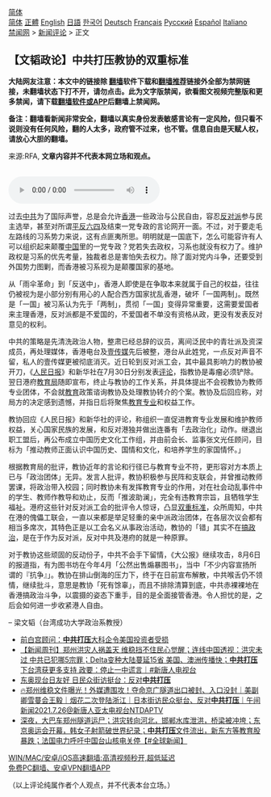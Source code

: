  <!-- 面包屑导航 --> <div class="breadcrumb"><!-- GTranslate: https://gtranslate.io/ -->  <div class="switcher notranslate">  <div class="selected">  <a href="#" onclick="return false;"> 简体</a>  </div>  <div class="option">  <a href="https://www.bannedbook.org" onclick="doGTranslate('zh-CN|zh-CN');jQuery('div.switcher div.selected a').html(jQuery(this).html());return false;" title="简体中文" class="nturl selected"> 简体</a>  <a href="https://www.bannedbook.org/zh-tw/" onclick="doGTranslate('zh-CN|zh-TW');jQuery('div.switcher div.selected a').html(jQuery(this).html());return false;" title="繁體中文" class="nturl"> 正體</a>  <a href="https://www.bannedbook.org/en/" onclick="doGTranslate('zh-CN|en');jQuery('div.switcher div.selected a').html(jQuery(this).html());return false;" title="English" class="nturl"> English</a>  <a href="https://www.bannedbook.org/ja/" onclick="doGTranslate('zh-CN|ja');jQuery('div.switcher div.selected a').html(jQuery(this).html());return false;" title="日本語" class="nturl"> 日語</a>  <a href="https://www.bannedbook.org/ko/" onclick="doGTranslate('zh-CN|ko');jQuery('div.switcher div.selected a').html(jQuery(this).html());return false;" title="한국어" class="nturl"> 한국어</a>  <a href="https://www.bannedbook.org/de/" onclick="doGTranslate('zh-CN|de');jQuery('div.switcher div.selected a').html(jQuery(this).html());return false;" title="Deutsch" class="nturl"> Deutsch</a>  <a href="https://www.bannedbook.org/fr/" onclick="doGTranslate('zh-CN|fr');jQuery('div.switcher div.selected a').html(jQuery(this).html());return false;" title="Français" class="nturl"> Français</a>  <a href="https://www.bannedbook.org/ru/" onclick="doGTranslate('zh-CN|ru');jQuery('div.switcher div.selected a').html(jQuery(this).html());return false;" title="Русский" class="nturl"> Русский</a>  <a href="https://www.bannedbook.org/es/" onclick="doGTranslate('zh-CN|es');jQuery('div.switcher div.selected a').html(jQuery(this).html());return false;" title="Español" class="nturl"> Español</a>  <a href="https://www.bannedbook.org/it/" onclick="doGTranslate('zh-CN|it');jQuery('div.switcher div.selected a').html(jQuery(this).html());return false;" title="Italiano" class="nturl"> Italiano</a>  </div>  </div>      <div class='breadcrumb-sub'><!-- Breadcrumb NavXT 6.3.0 --> <a href="https://www.bannedbook.org/" class="home">禁闻网</a> &gt; <a href="https://www.bannedbook.org/bnews/comments/" class="category">新闻评论</a> &gt; 正文</div></div><h2>【文韬政论】中共打压教协的双重标准</h2> <p class="notice"><b>大陆网友注意：本文中的链接除 <a href="https://github.com/bannedbook/fanqiang" >翻墙</a>软件下载和<a href="https://github.com/killgcd/justmysocks/blob/master/README.md">翻墙推荐</a>链接外全部为禁网链接，未翻墙状态下打不开，请勿点击。此为文字版禁闻，欲看图文视频完整版和更多禁闻，请下载<a href="https://github.com/bannedbook/fanqiang">翻墙软件或APP</a>后翻墙上禁闻网。</p><p>备注：翻墙看新闻非常安全，翻墙以真实身份发表敏感言论有一定风险，但只看不说则没有任何风险，翻的人太多，政府管不过来，也不管。信息自由是天赋人权，请放心大胆的翻墙。</b></p>  <div class="entry"> <p>来源:RFA, <strong>文章内容并不代表本网立场和观点。</strong></p> <p><br /> <audio controls="controls" preload="metadata" src="https://www.rfa.org/cantonese/commentaries/mt/twwatcher-08122021075652.html/@@stream" type="audio/mpeg"><br /> </audio></p>  <p>过去<a href="https://www.bannedbook.org/bnews/tag/%e4%b8%ad%e5%85%b1/" class="st_tag internal_tag" rel="tag" title="标签 中共 下的日志">中共</a>为了国际声誉，总是会允许<a href="https://www.bannedbook.org/bnews/tag/%e9%a6%99%e6%b8%af/" class="st_tag internal_tag" rel="tag" title="标签 香港 下的日志">香港</a>一些政治与公民自由，容忍<a href="https://www.bannedbook.org/bnews/tag/%E5%8F%8D%E5%AF%B9%E6%B4%BE/" class="st_tag internal_tag" rel="tag" title="标签 反对派 下的日志">反对派</a>参与民主选举，甚至对所谓<span class='wp_keywordlink'><a href="https://www.bannedbook.org/forum11/topic332.html" title="禁片：平反的把戏" target="_blank">平反</a></span><span class='wp_keywordlink'><a href="https://www.bannedbook.org/forum2/topic2509.html" title="《中国六四真相》" target="_blank">六四</a></span>及结束一党专政的言论网开一面。不过，对于要走毛左路线的习系势力来说，这有点匪夷所思。明明就是一国底下，怎么可能容许有人可以组织起来颠覆<span class='wp_keywordlink_affiliate'><a href="https://www.bannedbook.org/" title="中国" target="_blank">中国</a></span>里的一党专政？党若失去政权，习系也就没有权力了。维护政权是习系的优先考量，独裁者总是害怕失去权力。除了面对党内斗争，还要受到外国势力图剿，而香港被习系视为是颠覆国家的基地。</p> <p>从「雨伞革命」到「反送中」，香港人即使是在争取本来就属于自己的权益，往往仍被视为是小部分别有用心的人配合西方国家扰乱香港，破坏「一国两制」。既然是「一国」被习系认为先于「两制」，贯彻「一国」变得异常重要，这需要爱国者来主理香港，反对派都是不爱国的，不爱国者不单没有资格从政，更没有发表反对意见的权利。</p>  <p>中共的策略是先清洗政治人物，整肃已经总辞的议员，离间泛民中的青壮派及资深成员，再处理媒体，香港电台及<a href="https://www.bannedbook.org/bnews/tag/%E5%A3%B9%E4%BC%A0%E5%AA%92/" class="st_tag internal_tag" rel="tag" title="标签 壹传媒 下的日志">壹传媒</a>先后被整，港台从此姓党，一点反对声音不留，私人的壹传媒更被彻底消灭。近日轮到反对派工会，其中最具影响力的教协被开刀，《<span class='wp_keywordlink'><a href="https://www.bannedbook.org/forum2/topic109.html" title="透视人民日报" target="_blank">人民日报</a></span>》和新华社在7月30日分别发表<span class='wp_keywordlink_affiliate'><a href="https://www.bannedbook.org/bnews/comments/" title="新闻评论" target="_blank">评论</a></span>，指教协是毒瘤必须铲除。翌日港府<a href="https://www.bannedbook.org/bnews/tag/%E6%95%99%E8%82%B2%E5%B1%80/" class="st_tag internal_tag" rel="tag" title="标签 教育局 下的日志">教育局</a>随即宣布，终止与教协的工作关系，并具体提出不会视教协为教师专业团体，不会就<a href="https://www.bannedbook.org/bnews/tag/%e6%95%99%e8%82%b2/" class="st_tag internal_tag" rel="tag" title="标签 教育 下的日志">教育</a>政策谘询教协及处理教协转介的个案。教协及后回应称，对局方的决定感到遗憾，并指日后将聚焦<a href="https://www.bannedbook.org/bnews/tag/%E6%95%99%E8%82%B2%E4%B8%93%E4%B8%9A/" class="st_tag internal_tag" rel="tag" title="标签 教育专业 下的日志">教育专业</a>和权益工作。</p> <p>教协回应《人民日报》和新华社的评论，称组织一直促进教育专业发展和维护教师权益，关心国家民族的发展，和反对港独并做出连番有「去政治化」动作。继退出职工盟后，再公布成立中国历史文化工作组，并由前会长、监事张文光任顾问，目标为「推动教师正面认识中国历史、国情和文化，和培养学生的家国情怀。」</p>  <p>根据教育局的批评，教协近年的言论和行径已与教育专业不符，更形容对方本质上已与「政治团体」无异。发言人批评，教协积极参与民阵和支联会，并曾推动教师罢课，将政治带入校园；同时教协未有发挥教育专业的作用，对在社会动乱事件中的学生、教师作教导和劝止，反而「推波助澜」，完全有违教育宗旨，且牺牲学生福祉。港府这些针对反对派工会的批评令人惊讶，凸显<a href="https://www.bannedbook.org/bnews/tag/%E5%8F%8C%E9%87%8D%E6%A0%87%E5%87%86/" class="st_tag internal_tag" rel="tag" title="标签 双重标准 下的日志">双重标准</a>，众所周知，中共在港的傀儡工联会，一直以来都是举足轻重的亲中派政治团体，在各层次议会都有相当多席次，其特色正是以工会名义从事政治活动，教协的「错」其实不在<span class='wp_keywordlink'><a href="https://www.bannedbook.org/forum11/topic331.html" title="禁片：搞政治" target="_blank">搞政治</a></span>，是在于作为反对派，反对中共及港府的就是一种原罪。</p> <p>对于教协这些顽固的反动份子，中共不会手下留情，《大公报》继续攻击，8月6日的报道指，有为图书坊在今年4月「公然出售煽暴图书」，当中「不少内容宣扬所谓的『抗争』」。教协在排山倒海的压力下，终于在日前宣布解散，中共喉舌仍不领情，继续批斗，意思是教协「死有馀辜」，而且不排除清算到底，中共赤裸裸地在香港搞政治斗争，以震摄的姿态下重手，目的是全面接管香港。令人担忧的是，之后会如何进一步收紧港人自由。</p>  <p>&#8211; 梁文韬（台湾成功大学政治系教授）</p> <ul class='op-related-articles' title='相关阅读'> <li><a href='https://www.bannedbook.org/bnews/comments/20210805/1600701.html' target='_blank'>前白宫顾问：<b>中共打压</b>大科企令美国投资者受损</a></li> <li><a href='https://www.bannedbook.org/bnews/bannedvideo/20210801/1598229.html' target='_blank'>【新闻周刊】郑州洪灾人祸盖天 维稳挡不住民心觉醒；连线中国透视：洪灾未过 中共已犯哪5宗罪；Delta变种大陆蔓延15省 美国、澳洲传播快；<b>中共打压</b>下台湾获更多支持 政要：停止一中谎言｜#新唐人电视台</a></li> <li><a href='https://www.bannedbook.org/bnews/taiwannews/20210726/1594406.html' target='_blank'>东奥现台日友好 日民众街访挺台：反对<b>中共打压</b></a></li> <li><a href='https://www.bannedbook.org/bnews/taiwannews/20210726/1594394.html' target='_blank'>🔥郑州维稳文件曝光！外媒遭围攻！夺命京广隧道出口被封、入口没封｜美副卿雪蔓会王毅｜烟花二次登陆浙江｜日本街访民众挺台、反对<b>中共打压</b>｜午间新闻2021.7.26@新唐人亚太电视台NTDAPTV</a></li> <li><a href='https://www.bannedbook.org/bnews/bannedvideo/20210724/1593148.html' target='_blank'>深夜，大巴车郑州隧道运尸；洪灾转向河北，邯郸水库泄洪，桥梁被冲垮；东京奥运会开幕，韩女子射箭破世界纪录；<b>中共打压</b>文件流出，新东方等教育股暴跌；法国电力呼吁中国台山核电关停【#全球新闻】</a></li> </ul> <p class="texttj"> <a href="https://github.com/bannedbook/fanqiang/wiki/V2ray%E6%9C%BA%E5%9C%BA" target="_blank">WIN/MAC/安卓/iOS高速翻墙:高清视频秒开,超低延迟</a><br/> <a href="https://github.com/bannedbook/fanqiang/wiki/%E7%A6%81%E9%97%BB%E7%BD%91%E5%AE%89%E5%8D%93%E7%BF%BB%E5%A2%99%E6%96%B0%E9%97%BBAPP" target="_blank">免费PC翻墙、安卓VPN翻墙APP</a></p><p>（以上评论纯属作者个人观点，并不代表本台立场。）</p><a name='sharetosocial'></a>  <div style="margin-bottom:5px;padding-bottom:5px;clear:both"> <div id="archive-pix-1" class="banner-ads"> <!-- AuctionX Display platform tag START --> <div id="26318x728x90x621x_ADSLOT2" clicktrack="%%CLICK_URL_ESC%%"></div> <!-- AuctionX Display platform tag END --> </div> <div id="archive-pix-2" class="banner-ads"> <!-- AuctionX Display platform tag START --> <div id="26315x300x250x621x_ADSLOT2" clicktrack="%%CLICK_URL_ESC%%"></div> <!-- AuctionX Display platform tag END --> </div> </div>  <div id="archive-pix-1" class="banner-ads"> <!-- AuctionX Display platform tag START --> <div id="26318x728x90x621x_ADSLOT3" clicktrack="%%CLICK_URL_ESC%%"></div> <!-- AuctionX Display platform tag END --> </div> </div><!--END ENTRY--> 